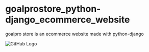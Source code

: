 # goalprostore_python-django_ecommerce_website
goalpro store is an ecommerce website made with python-django


![GitHub Logo]([https://github.com/github.png](https://drive.google.com/file/d/1L2yYJdXwjqb-stbbx93qpoq1TL7Q8ees/view?usp=sharing)https://drive.google.com/file/d/1L2yYJdXwjqb-stbbx93qpoq1TL7Q8ees/view?usp=sharing)
